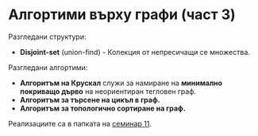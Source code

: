 
# Алгортими върху графи (част 3)
Разгледани структури:

 - **Disjoint-set** (union-find) -  Колекция от непресичащи се множества.

Разгледани алгортими:

 - **Алгоритъм на Крускал** служи за намиране на **минимално покриващо дърво** на неориентиран тегловен граф.
 - **Алгоритъм за търсене на цикъл в граф.**
 -  **Алгоритъм за топологично сортиране на граф.**

Реализациите са в папката на [семинар 11](https://github.com/Angeld55/Data_structures_and_algorithms_FMI_2020-2021/tree/main/Sem.%2011/Graphs/Algorithms).

